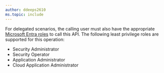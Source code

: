 ```yaml
---
author: ddeeps2610
ms.topic: include
---
```


For delegated scenarios, the calling user must also have the appropriate [Microsoft Entra roles](/entra/identity/role-based-access-control/permissions-reference?toc=%2Fgraph%2Ftoc.json) to call this API. The following least privilege roles are supported for this operation:

- Security Administrator
- Security Operator
- Application Administrator
- Cloud Application Administrator

